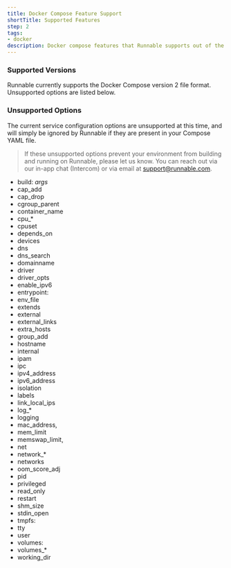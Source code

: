 ```yaml
---
title: Docker Compose Feature Support
shortTitle: Supported Features
step: 2
tags:
- docker
description: Docker compose features that Runnable supports out of the box.
---
```


### Supported Versions

Runnable currently supports the Docker Compose version 2 file format. Unsupported options are listed below.

### Unsupported Options

The current service configuration options are unsupported at this time, and will simply be ignored by Runnable if they are present in your Compose YAML file. 

> If these unsupported options prevent your environment from building and running on Runnable, please let us know. You can reach out via our in-app chat (Intercom) or via email at [support@runnable.com](mailto:support@runnable.com?subject=Docker%20Compose%20-%20Unsupported%20Options).

- build: *args*
- cap_add
- cap_drop
- cgroup_parent
- container_name
- cpu_*
- cpuset
- depends_on
- devices
- dns
- dns_search
- domainname
- driver
- driver_opts
- enable_ipv6
- entrypoint:
- env_file
- extends
- external
- external_links
- extra_hosts
- group_add
- hostname
- internal
- ipam
- ipc
- ipv4_address
- ipv6_address
- isolation
- labels
- link_local_ips
- log_*
- logging
- mac_address,
- mem_limit
- memswap_limit,
- net
- network_*
- networks
- oom_score_adj
- pid
- privileged
- read_only
- restart
- shm_size
- stdin_open
- tmpfs:
- tty
- user
- volumes:
- volumes_*
- working_dir
